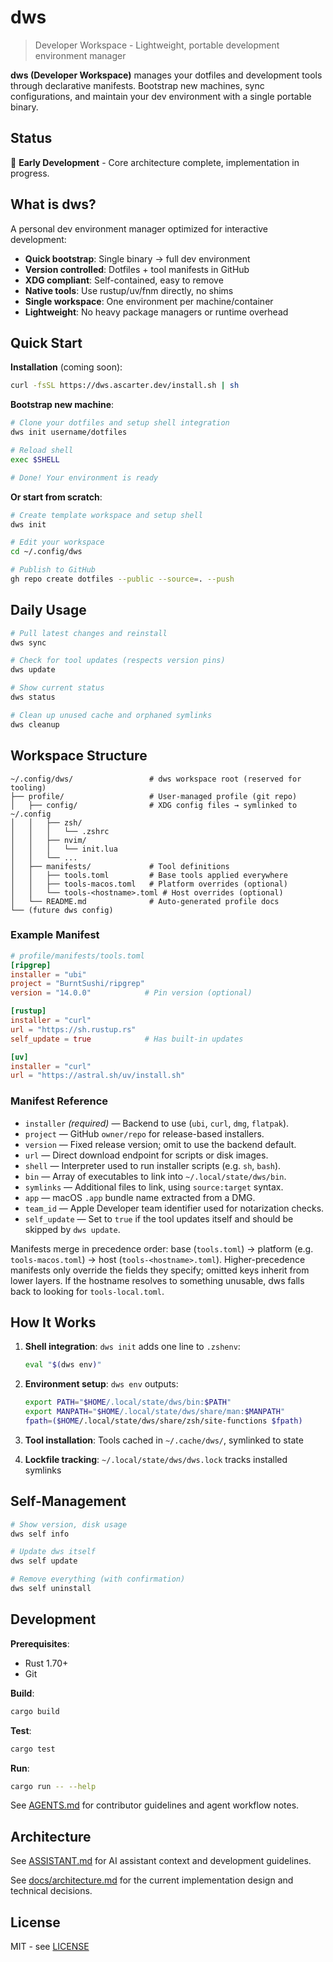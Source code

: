# dws

> Developer Workspace - Lightweight, portable development environment manager

**dws (Developer Workspace)** manages your dotfiles and development tools through declarative manifests. Bootstrap new machines, sync configurations, and maintain your dev environment with a single portable binary.

## Status

🚧 **Early Development** - Core architecture complete, implementation in progress.

## What is dws?

A personal dev environment manager optimized for interactive development:

- **Quick bootstrap**: Single binary → full dev environment
- **Version controlled**: Dotfiles + tool manifests in GitHub
- **XDG compliant**: Self-contained, easy to remove
- **Native tools**: Use rustup/uv/fnm directly, no shims
- **Single workspace**: One environment per machine/container
- **Lightweight**: No heavy package managers or runtime overhead

## Quick Start

**Installation** (coming soon):
```bash
curl -fsSL https://dws.ascarter.dev/install.sh | sh
```

**Bootstrap new machine**:
```bash
# Clone your dotfiles and setup shell integration
dws init username/dotfiles

# Reload shell
exec $SHELL

# Done! Your environment is ready
```

**Or start from scratch**:
```bash
# Create template workspace and setup shell
dws init

# Edit your workspace
cd ~/.config/dws

# Publish to GitHub
gh repo create dotfiles --public --source=. --push
```

## Daily Usage

```bash
# Pull latest changes and reinstall
dws sync

# Check for tool updates (respects version pins)
dws update

# Show current status
dws status

# Clean up unused cache and orphaned symlinks
dws cleanup
```

## Workspace Structure

```
~/.config/dws/                 # dws workspace root (reserved for tooling)
├── profile/                   # User-managed profile (git repo)
│   ├── config/                # XDG config files → symlinked to ~/.config
│   │   ├── zsh/
│   │   │   └── .zshrc
│   │   ├── nvim/
│   │   │   └── init.lua
│   │   └── ...
│   ├── manifests/             # Tool definitions
│   │   ├── tools.toml         # Base tools applied everywhere
│   │   ├── tools-macos.toml   # Platform overrides (optional)
│   │   └── tools-<hostname>.toml # Host overrides (optional)
│   └── README.md              # Auto-generated profile docs
└── (future dws config)
```

### Example Manifest

```toml
# profile/manifests/tools.toml
[ripgrep]
installer = "ubi"
project = "BurntSushi/ripgrep"
version = "14.0.0"            # Pin version (optional)

[rustup]
installer = "curl"
url = "https://sh.rustup.rs"
self_update = true            # Has built-in updates

[uv]
installer = "curl"
url = "https://astral.sh/uv/install.sh"
```

### Manifest Reference

- `installer` *(required)* — Backend to use (`ubi`, `curl`, `dmg`, `flatpak`).
- `project` — GitHub `owner/repo` for release-based installers.
- `version` — Fixed release version; omit to use the backend default.
- `url` — Direct download endpoint for scripts or disk images.
- `shell` — Interpreter used to run installer scripts (e.g. `sh`, `bash`).
- `bin` — Array of executables to link into `~/.local/state/dws/bin`.
- `symlinks` — Additional files to link, using `source:target` syntax.
- `app` — macOS `.app` bundle name extracted from a DMG.
- `team_id` — Apple Developer team identifier used for notarization checks.
- `self_update` — Set to `true` if the tool updates itself and should be skipped by `dws update`.

Manifests merge in precedence order: base (`tools.toml`) → platform (e.g. `tools-macos.toml`) → host (`tools-<hostname>.toml`). Higher-precedence manifests only override the fields they specify; omitted keys inherit from lower layers. If the hostname resolves to something unusable, dws falls back to looking for `tools-local.toml`.

## How It Works

1. **Shell integration**: `dws init` adds one line to `.zshenv`:
   ```bash
   eval "$(dws env)"
   ```

2. **Environment setup**: `dws env` outputs:
   ```bash
   export PATH="$HOME/.local/state/dws/bin:$PATH"
   export MANPATH="$HOME/.local/state/dws/share/man:$MANPATH"
   fpath=($HOME/.local/state/dws/share/zsh/site-functions $fpath)
   ```

3. **Tool installation**: Tools cached in `~/.cache/dws/`, symlinked to state

4. **Lockfile tracking**: `~/.local/state/dws/dws.lock` tracks installed symlinks

## Self-Management

```bash
# Show version, disk usage
dws self info

# Update dws itself
dws self update

# Remove everything (with confirmation)
dws self uninstall
```

## Development

**Prerequisites**:
- Rust 1.70+
- Git

**Build**:
```bash
cargo build
```

**Test**:
```bash
cargo test
```

**Run**:
```bash
cargo run -- --help
```

See [AGENTS.md](AGENTS.md) for contributor guidelines and agent workflow notes.

## Architecture

See [ASSISTANT.md](ASSISTANT.md) for AI assistant context and development guidelines.

See [docs/architecture.md](docs/architecture.md) for the current implementation design and technical decisions.

## License

MIT - see [LICENSE](LICENSE)
